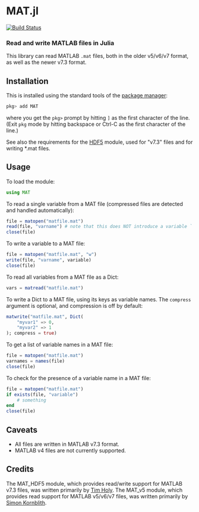 # MAT.jl
[![Build Status](https://github.com/JuliaIO/MAT.jl/workflows/CI/badge.svg?branch=master)](https://github.com/JuliaIO/MAT.jl/actions)

### Read and write MATLAB files in Julia

This library can read MATLAB `.mat` files, both in the older v5/v6/v7 format, as well as the newer v7.3 format.

## Installation

This is installed using the standard tools of the [package manager](https://julialang.github.io/Pkg.jl/v1/getting-started/):

```julia
pkg> add MAT
```
where you get the `pkg>` prompt by hitting `]` as the first character of the line. (Exit `pkg` mode by hitting backspace or Ctrl-C as the first character of the line.)

See also the requirements for the [HDF5](https://github.com/timholy/HDF5.jl/) module, used for "v7.3" files and for writing \*.mat files.

## Usage

To load the module:

```julia
using MAT
```

To read a single variable from a MAT file (compressed files are detected and handled automatically):

```julia
file = matopen("matfile.mat")
read(file, "varname") # note that this does NOT introduce a variable ``varname`` into scope
close(file)
```

To write a variable to a MAT file:

```julia
file = matopen("matfile.mat", "w")
write(file, "varname", variable)
close(file)
```

To read all variables from a MAT file as a Dict:

```julia
vars = matread("matfile.mat")
```

To write a Dict to a MAT file, using its keys as variable names.
The `compress` argument is optional, and compression is off by default:

```julia
matwrite("matfile.mat", Dict(
	"myvar1" => 0,
	"myvar2" => 1
); compress = true)
```

To get a list of variable names in a MAT file:

```julia
file = matopen("matfile.mat")
varnames = names(file)
close(file)
```

To check for the presence of a variable name in a MAT file:

```julia
file = matopen("matfile.mat")
if exists(file, "variable")
    # something
end
close(file)
```

## Caveats

* All files are written in MATLAB v7.3 format.
* MATLAB v4 files are not currently supported.

## Credits

The MAT_HDF5 module, which provides read/write support for MATLAB v7.3 files, was written primarily by [Tim Holy](https://github.com/timholy/). The MAT_v5 module, which provides read support for MATLAB v5/v6/v7 files, was written primarily by [Simon Kornblith](https://github.com/simonster/).
